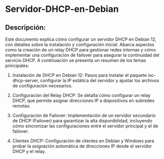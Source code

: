 # Servidor-DHCP-en-Debian

## Descripción:

Este documento explica cómo configurar un servidor DHCP en Debian 12, con detalles sobre la instalación y configuración inicial. Abarca aspectos como la creación de un relay DHCP para gestionar redes internas y cómo implementar una configuración de failover para asegurar la continuidad del servicio DHCP. A continuación se presenta un resumen de los temas principales:

  1. Instalación de DHCP en Debian 12: Pasos para instalar el paquete isc-dhcp-server, configurar la IP estática del servidor y ajustar los archivos de configuración necesarios.
  
  2. Configuración del Relay DHCP: Se detalla cómo configurar un relay DHCP, que permite asignar direcciones IP a dispositivos en subredes remotas.
  
  3. Configuración de Failover: Implementación de un servidor secundario de DHCP (Failover) para garantizar la alta disponibilidad, incluyendo cómo sincronizar las configuraciones entre el servidor principal y el de failover.
  
  4. Clientes DHCP: Configuración de clientes en Debian y Windows para probar la asignación automática de direcciones IP desde el servidor DHCP y el relay.


